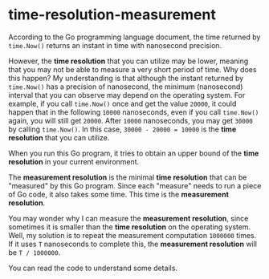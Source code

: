 # time-resolution-measurement

According to the Go programming language document, the time returned by `time.Now()` returns an instant in time with nanosecond precision.

However, the **time resolution** that you can utilize may be lower, meaning that you may not be able to measure a very short period of time. Why does this happen? My understanding is that although the instant returned by `time.Now()` has a precision of nanosecond, the minimum (nanosecond) interval that you can observe may depend on the operating system. For example, if you call `time.Now()` once and get the value `20000`, it could happen that in the following `10000` nanoseconds, even if you call `time.Now()` again, you will still get `20000`. After `10000` nanoseconds, you may get `30000` by calling `time.Now()`. In this case, `30000 - 20000 = 10000` is the **time resolution** that you can utilize.

When you run this Go program, it tries to obtain an upper bound of the **time resolution** in your current environment.

The **measurement resolution** is the minimal **time resolution** that can be "measured" by this Go program. Since each "measure" needs to run a piece of Go code, it also takes some time. This time is the **measurement resolution**.

You may wonder why I can measure the **measurement resolution**, since sometimes it is smaller than the **time resolution** on the operating system. Well, my solution is to repeat the measurement computation `1000000` times. If it uses `T` nanoseconds to complete this, the **measurement resolution** will be `T / 1000000`.

You can read the code to understand some details.
